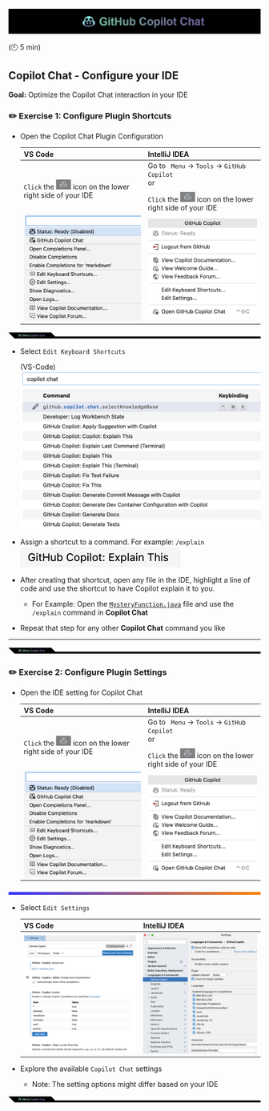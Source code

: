 ![cover](images/copilot-chat-cover-wide.png)

(🕙 5 min)

## Copilot Chat - Configure your IDE

**Goal:** Optimize the Copilot Chat interaction in your IDE

### :pencil2: Exercise 1: Configure Plugin Shortcuts

- Open the Copilot Chat Plugin Configuration

    |VS Code|IntelliJ IDEA|
    |---|---|
    |`Click` the <img style="height:20px; padding-top:10px" src="images/copilot-xs.png"> icon on the lower right side of your IDE|Go to ` Menu` -> `Tools` -> `GitHub Copilot` <br> or <br>`Click` the <img style="height:20px; padding-top:10px" src="images/copilot-xs.png"> icon on the lower right side of your IDE|
    |![config](images/vscode-config.png)|![config](images/intellij-config.png)|

![cover](images/copilot-chat-cover-wide-2.png)

- Select `Edit Keyboard Shortcuts`

    (VS-Code)
  ![shortcuts1](images/vscode-shortcuts.png)


- Assign a shortcut to a command. For example: `/explain`
  ![explain](images/vscode-explain-this.png)

- After creating that shortcut, open any file in the IDE, highlight a line of code and use the shortcut to have Copilot explain it to you.
  - For Example: Open the [`MysteryFunction.java`](../demos/document-code/MysteryFunction.java) file and use the `/explain` command in **Copilot Chat**

- Repeat that step for any other **Copilot Chat** command you like

<hr>

![cover](images/copilot-chat-cover-wide-2.png)

### :pencil2: Exercise 2: Configure Plugin Settings

- Open the IDE setting for Copilot Chat

    |VS Code|IntelliJ IDEA|
    |---|---|
    |`Click` the <img style="height:20px; padding-top:10px" src="images/copilot-xs.png"> icon on the lower right side of your IDE|Go to ` Menu` -> `Tools` -> `GitHub Copilot` <br> or <br>`Click` the <img style="height:20px; padding-top:10px" src="images/copilot-xs.png"> icon on the lower right side of your IDE|
    |![config](images/vscode-config.png)|![config](images/intellij-config.png)|

![cover](images/copilot-chat-cover-wide-3.png)

- Select `Edit Settings`

    |VS Code|IntelliJ IDEA|
    |---|---|
    |![config](images/vscode-settings.png)|![config](images/intellij-settings.png)|

- Explore the available `Copilot Chat` settings
  - Note: The setting options might differ based on your IDE

![cover](images/copilot-chat-cover-wide-2.png)
